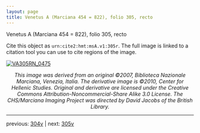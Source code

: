 ```yaml
---
layout: page
title: Venetus A (Marciana 454 = 822), folio 305, recto
---
```


Venetus A (Marciana 454 = 822), folio 305, recto

Cite this object as `urn:cite2:hmt:msA.v1:305r`.  The full image is linked to a citation tool you can use to cite regions of the image.

[![VA305RN_0475](http://www.homermultitext.org/iipsrv?IIIF=/project/homer/pyramidal/deepzoom/hmt/vaimg/2017a/VA305RN_0475.tif/full/800,/0/default.jpg)](http://www.homermultitext.org/ict2/?urn=urn:cite2:hmt:vaimg.2017a:VA305RN_0475) 

<p style="text-align: center; font-style: italic;">This image was derived from an original ©2007, Biblioteca Nazionale Marciana, Venezia, Italia. The derivative image is ©2010, Center for Hellenic Studies. Original and derivative are licensed under the Creative Commons Attribution-Noncommercial-Share Alike 3.0 License. The CHS/Marciana Imaging Project was directed by David Jacobs of the British Library.</p>

---

previous: [304v](../304v/) | next: [305v](../305v/)